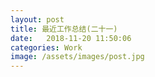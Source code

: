 ```yaml
---
layout: post
title: 最近工作总结(二十一)
date:   2018-11-20 11:50:06
categories: Work
image: /assets/images/post.jpg
---
```

